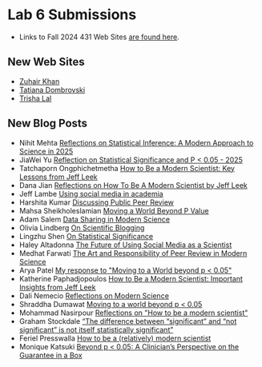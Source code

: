 # Lab 6 Submissions

- Links to Fall 2024 431 Web Sites [are found here](https://github.com/THOMASELOVE/431-labs-2024/tree/main/lab7#new-completed-websites-by-students-in-this-years-class).

## New Web Sites

- [Zuhair Khan](https://zmk27.github.io/zmk27/)
- [Tatiana Dombrovski](https://tdomb.github.io/tdomb1.github.io/)
- [Trisha Lal](https://tlalmd.github.io/tlal.github.io/)

## New Blog Posts

- Nihit Mehta [Reflections on Statistical Inference: A Modern Approach to Science in 2025](https://nnm32.github.io/nnm32/Scientific%20Insights%20and%20Blogs/)
- JiaWei Yu [Reflection on Statistical Significance and P < 0.05 - 2025](https://jiyu3048.github.io/jiyu3048/blog/)
- Tatchaporn Ongphichetmetha [How to Be a Modern Scientist: Key Lessons from Jeff Leek](https://tatchaporn.github.io/tatchaporn/blogs/)
- Dana Jian [Reflections on How To Be A Modern Scientist by Jeff Leek](https://dzjian1.github.io/blog/)
- Jeff Lambe [Using social media in academia](https://jefflambe.quarto.pub/jeff-lambe/social.html)
- Harshita Kumar [Discussing Public Peer Review](https://hkumar2907.github.io/harshitaKumarWebsite/blog/)
- Mahsa Sheikholeslamian [Moving a World Beyond P Value](https://mahsa-sheikh.github.io/Mahsa-Sheikh/New/)
- Adam Salem [Data Sharing in Modern Science](https://amrsalm.github.io/blog/Blog.html)
- Olivia Lindberg [On Scientific Blogging](https://olivialindberg.github.io/olivialindberg/blog/)
- Lingzhu Shen [On Statistical Significance](https://lingzhuu.github.io/now.html)
- Haley Altadonna [The Future of Using Social Media as a Scientist](https://haleyaltadonna.github.io/haleyaltadonna/blog/)
- Medhat Farwati [The Art and Responsibility of Peer Review in Modern Science](https://medhatfarwati.github.io/My-Website/blog/Blog.html)
- Arya Patel [My response to "Moving to a World beyond p < 0.05"](https://axp1031.github.io/blog/)
- Katherine Paphadjopoulos [How to Be a Modern Scientist: Important Insights from Jeff Leek](https://katherinep1214.github.io/about-me/blog/)
- Dali Nemecio [Reflections on Modern Science](https://dalinemecio.github.io/dalinemecio/blog/)
- Shraddha Dumawat [Moving to a world beyond p < 0.05](https://shraddha-dumawat.github.io/web/BlogPosts/)
- Mohammad Nasirpour [Reflections on "How to be a modern scientist"](https://mhn1124.github.io/blog.html)
- Graham Stockdale [“The difference between “significant” and “not significant” is not itself statistically significant”](https://ballardmallard.github.io/site/projects/)
- Feriel Presswalla [How to be a (relatively) modern scientist](https://ferielp.github.io/blog/#how-to-be-a-relatively-modern-scientist)
- Monique Katsuki [Beyond p < 0.05: A Clinician’s Perspective on the Guarantee in a Box](https://mykatsuki.github.io/blog/Cliniciansandpvalues.html)

